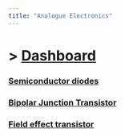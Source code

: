 ```yaml
---
title: "Analogue Electronics"
---
```


# > [Dashboard]()

### [Semiconductor diodes](Analogue%20Electronics/Semiconductor%20diodes.md)

### [Bipolar Junction Transistor](Analogue%20Electronics/Bipolar%20Junction%20Transistor.md)

### [Field effect transistor](Analogue%20Electronics/Field%20effect%20transistor.md)